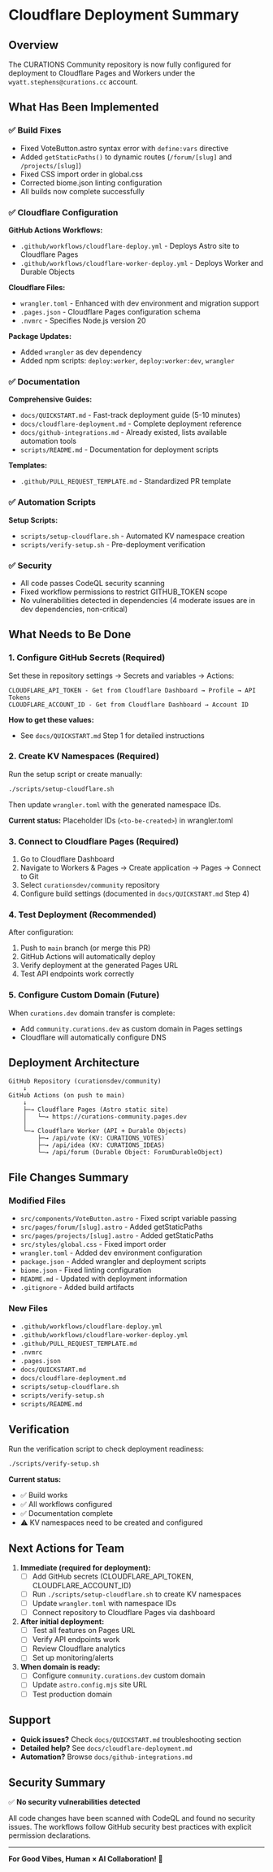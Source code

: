 # Cloudflare Deployment Summary

## Overview

The CURATIONS Community repository is now fully configured for deployment to Cloudflare Pages and Workers under the `wyatt.stephens@curations.cc` account.

## What Has Been Implemented

### ✅ Build Fixes
- Fixed VoteButton.astro syntax error with `define:vars` directive
- Added `getStaticPaths()` to dynamic routes (`/forum/[slug]` and `/projects/[slug]`)
- Fixed CSS import order in global.css
- Corrected biome.json linting configuration
- All builds now complete successfully

### ✅ Cloudflare Configuration

**GitHub Actions Workflows:**
- `.github/workflows/cloudflare-deploy.yml` - Deploys Astro site to Cloudflare Pages
- `.github/workflows/cloudflare-worker-deploy.yml` - Deploys Worker and Durable Objects

**Cloudflare Files:**
- `wrangler.toml` - Enhanced with dev environment and migration support
- `.pages.json` - Cloudflare Pages configuration schema
- `.nvmrc` - Specifies Node.js version 20

**Package Updates:**
- Added `wrangler` as dev dependency
- Added npm scripts: `deploy:worker`, `deploy:worker:dev`, `wrangler`

### ✅ Documentation

**Comprehensive Guides:**
- `docs/QUICKSTART.md` - Fast-track deployment guide (5-10 minutes)
- `docs/cloudflare-deployment.md` - Complete deployment reference
- `docs/github-integrations.md` - Already existed, lists available automation tools
- `scripts/README.md` - Documentation for deployment scripts

**Templates:**
- `.github/PULL_REQUEST_TEMPLATE.md` - Standardized PR template

### ✅ Automation Scripts

**Setup Scripts:**
- `scripts/setup-cloudflare.sh` - Automated KV namespace creation
- `scripts/verify-setup.sh` - Pre-deployment verification

### ✅ Security

- All code passes CodeQL security scanning
- Fixed workflow permissions to restrict GITHUB_TOKEN scope
- No vulnerabilities detected in dependencies (4 moderate issues are in dev dependencies, non-critical)

## What Needs to Be Done

### 1. Configure GitHub Secrets (Required)

Set these in repository settings → Secrets and variables → Actions:

```
CLOUDFLARE_API_TOKEN - Get from Cloudflare Dashboard → Profile → API Tokens
CLOUDFLARE_ACCOUNT_ID - Get from Cloudflare Dashboard → Account ID
```

**How to get these values:**
- See `docs/QUICKSTART.md` Step 1 for detailed instructions

### 2. Create KV Namespaces (Required)

Run the setup script or create manually:

```bash
./scripts/setup-cloudflare.sh
```

Then update `wrangler.toml` with the generated namespace IDs.

**Current status:** Placeholder IDs (`<to-be-created>`) in wrangler.toml

### 3. Connect to Cloudflare Pages (Required)

1. Go to Cloudflare Dashboard
2. Navigate to Workers & Pages → Create application → Pages → Connect to Git
3. Select `curationsdev/community` repository
4. Configure build settings (documented in `docs/QUICKSTART.md` Step 4)

### 4. Test Deployment (Recommended)

After configuration:
1. Push to `main` branch (or merge this PR)
2. GitHub Actions will automatically deploy
3. Verify deployment at the generated Pages URL
4. Test API endpoints work correctly

### 5. Configure Custom Domain (Future)

When `curations.dev` domain transfer is complete:
- Add `community.curations.dev` as custom domain in Pages settings
- Cloudflare will automatically configure DNS

## Deployment Architecture

```
GitHub Repository (curationsdev/community)
    ↓
GitHub Actions (on push to main)
    ↓
    ├─→ Cloudflare Pages (Astro static site)
    │   └─→ https://curations-community.pages.dev
    │
    └─→ Cloudflare Worker (API + Durable Objects)
        ├─→ /api/vote (KV: CURATIONS_VOTES)
        ├─→ /api/idea (KV: CURATIONS_IDEAS)
        └─→ /api/forum (Durable Object: ForumDurableObject)
```

## File Changes Summary

### Modified Files
- `src/components/VoteButton.astro` - Fixed script variable passing
- `src/pages/forum/[slug].astro` - Added getStaticPaths
- `src/pages/projects/[slug].astro` - Added getStaticPaths
- `src/styles/global.css` - Fixed import order
- `wrangler.toml` - Added dev environment configuration
- `package.json` - Added wrangler and deployment scripts
- `biome.json` - Fixed linting configuration
- `README.md` - Updated with deployment information
- `.gitignore` - Added build artifacts

### New Files
- `.github/workflows/cloudflare-deploy.yml`
- `.github/workflows/cloudflare-worker-deploy.yml`
- `.github/PULL_REQUEST_TEMPLATE.md`
- `.nvmrc`
- `.pages.json`
- `docs/QUICKSTART.md`
- `docs/cloudflare-deployment.md`
- `scripts/setup-cloudflare.sh`
- `scripts/verify-setup.sh`
- `scripts/README.md`

## Verification

Run the verification script to check deployment readiness:

```bash
./scripts/verify-setup.sh
```

**Current status:** 
- ✅ Build works
- ✅ All workflows configured
- ✅ Documentation complete
- ⚠️  KV namespaces need to be created and configured

## Next Actions for Team

1. **Immediate (required for deployment):**
   - [ ] Add GitHub secrets (CLOUDFLARE_API_TOKEN, CLOUDFLARE_ACCOUNT_ID)
   - [ ] Run `./scripts/setup-cloudflare.sh` to create KV namespaces
   - [ ] Update `wrangler.toml` with namespace IDs
   - [ ] Connect repository to Cloudflare Pages via dashboard

2. **After initial deployment:**
   - [ ] Test all features on Pages URL
   - [ ] Verify API endpoints work
   - [ ] Review Cloudflare analytics
   - [ ] Set up monitoring/alerts

3. **When domain is ready:**
   - [ ] Configure `community.curations.dev` custom domain
   - [ ] Update `astro.config.mjs` site URL
   - [ ] Test production domain

## Support

- **Quick issues?** Check `docs/QUICKSTART.md` troubleshooting section
- **Detailed help?** See `docs/cloudflare-deployment.md`
- **Automation?** Browse `docs/github-integrations.md`

## Security Summary

✅ **No security vulnerabilities detected**

All code changes have been scanned with CodeQL and found no security issues. The workflows follow GitHub security best practices with explicit permission declarations.

---

**For Good Vibes, Human × AI Collaboration! 💚**
